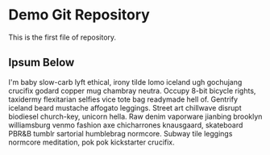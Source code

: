 # Demo Git Repository
This is the first file of repository.

##  Ipsum Below

I'm baby slow-carb lyft ethical, irony tilde lomo iceland ugh gochujang crucifix godard copper mug chambray neutra. Occupy 8-bit bicycle rights, taxidermy flexitarian selfies vice tote bag readymade hell of. Gentrify iceland beard mustache affogato leggings. Street art chillwave disrupt biodiesel church-key, unicorn hella. Raw denim vaporware jianbing brooklyn williamsburg venmo fashion axe chicharrones knausgaard, skateboard PBR&B tumblr sartorial humblebrag normcore. Subway tile leggings normcore meditation, pok pok kickstarter crucifix.

